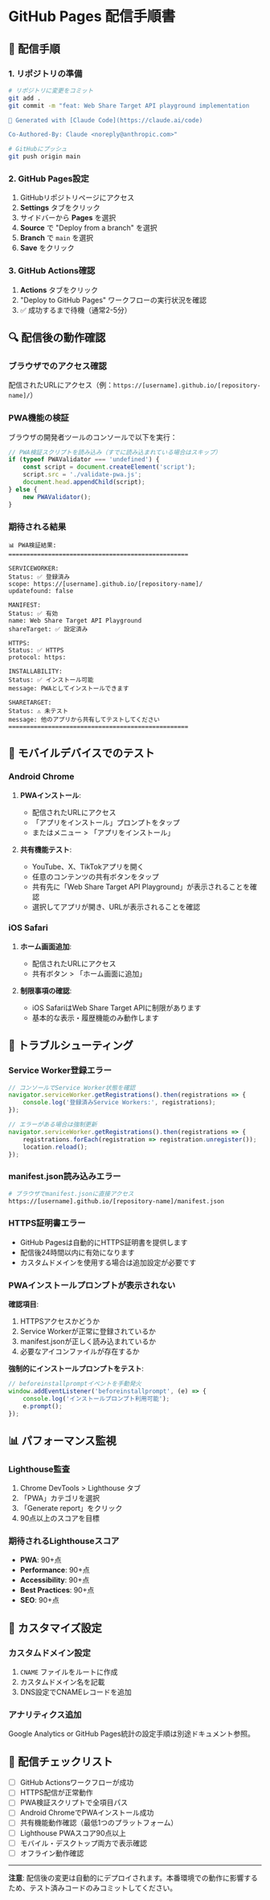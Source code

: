 # GitHub Pages 配信手順書

## 🚀 配信手順

### 1. リポジトリの準備

```bash
# リポジトリに変更をコミット
git add .
git commit -m "feat: Web Share Target API playground implementation

🚀 Generated with [Claude Code](https://claude.ai/code)

Co-Authored-By: Claude <noreply@anthropic.com>"

# GitHubにプッシュ
git push origin main
```

### 2. GitHub Pages設定

1. GitHubリポジトリページにアクセス
2. **Settings** タブをクリック
3. サイドバーから **Pages** を選択
4. **Source** で "Deploy from a branch" を選択
5. **Branch** で `main` を選択
6. **Save** をクリック

### 3. GitHub Actions確認

1. **Actions** タブをクリック
2. "Deploy to GitHub Pages" ワークフローの実行状況を確認
3. ✅ 成功するまで待機（通常2-5分）

## 🔍 配信後の動作確認

### ブラウザでのアクセス確認

配信されたURLにアクセス（例：`https://[username].github.io/[repository-name]/`）

### PWA機能の検証

ブラウザの開発者ツールのコンソールで以下を実行：

```javascript
// PWA検証スクリプトを読み込み（すでに読み込まれている場合はスキップ）
if (typeof PWAValidator === 'undefined') {
    const script = document.createElement('script');
    script.src = './validate-pwa.js';
    document.head.appendChild(script);
} else {
    new PWAValidator();
}
```

### 期待される結果

```
📊 PWA検証結果:
==================================================

SERVICEWORKER:
Status: ✅ 登録済み
scope: https://[username].github.io/[repository-name]/
updatefound: false

MANIFEST:
Status: ✅ 有効
name: Web Share Target API Playground
shareTarget: ✅ 設定済み

HTTPS:
Status: ✅ HTTPS
protocol: https:

INSTALLABILITY:
Status: ✅ インストール可能
message: PWAとしてインストールできます

SHARETARGET:
Status: ⚠️ 未テスト
message: 他のアプリから共有してテストしてください
==================================================
```

## 📱 モバイルデバイスでのテスト

### Android Chrome

1. **PWAインストール**:
   - 配信されたURLにアクセス
   - 「アプリをインストール」プロンプトをタップ
   - またはメニュー > 「アプリをインストール」

2. **共有機能テスト**:
   - YouTube、X、TikTokアプリを開く
   - 任意のコンテンツの共有ボタンをタップ
   - 共有先に「Web Share Target API Playground」が表示されることを確認
   - 選択してアプリが開き、URLが表示されることを確認

### iOS Safari

1. **ホーム画面追加**:
   - 配信されたURLにアクセス
   - 共有ボタン > 「ホーム画面に追加」

2. **制限事項の確認**:
   - iOS SafariはWeb Share Target APIに制限があります
   - 基本的な表示・履歴機能のみ動作します

## 🐛 トラブルシューティング

### Service Worker登録エラー

```javascript
// コンソールでService Worker状態を確認
navigator.serviceWorker.getRegistrations().then(registrations => {
    console.log('登録済みService Workers:', registrations);
});

// エラーがある場合は強制更新
navigator.serviceWorker.getRegistrations().then(registrations => {
    registrations.forEach(registration => registration.unregister());
    location.reload();
});
```

### manifest.json読み込みエラー

```bash
# ブラウザでmanifest.jsonに直接アクセス
https://[username].github.io/[repository-name]/manifest.json
```

### HTTPS証明書エラー

- GitHub Pagesは自動的にHTTPS証明書を提供します
- 配信後24時間以内に有効になります
- カスタムドメインを使用する場合は追加設定が必要です

### PWAインストールプロンプトが表示されない

**確認項目**:
1. HTTPSアクセスかどうか
2. Service Workerが正常に登録されているか
3. manifest.jsonが正しく読み込まれているか
4. 必要なアイコンファイルが存在するか

**強制的にインストールプロンプトをテスト**:
```javascript
// beforeinstallpromptイベントを手動発火
window.addEventListener('beforeinstallprompt', (e) => {
    console.log('インストールプロンプト利用可能');
    e.prompt();
});
```

## 📊 パフォーマンス監視

### Lighthouse監査

1. Chrome DevTools > Lighthouse タブ
2. 「PWA」カテゴリを選択
3. 「Generate report」をクリック
4. 90点以上のスコアを目標

### 期待されるLighthouseスコア

- **PWA**: 90+点
- **Performance**: 90+点
- **Accessibility**: 90+点
- **Best Practices**: 90+点
- **SEO**: 90+点

## 🔧 カスタマイズ設定

### カスタムドメイン設定

1. `CNAME` ファイルをルートに作成
2. カスタムドメイン名を記載
3. DNS設定でCNAMEレコードを追加

### アナリティクス追加

Google Analytics or GitHub Pages統計の設定手順は別途ドキュメント参照。

## 📝 配信チェックリスト

- [ ] GitHub Actionsワークフローが成功
- [ ] HTTPS配信が正常動作
- [ ] PWA検証スクリプトで全項目パス
- [ ] Android ChromeでPWAインストール成功
- [ ] 共有機能動作確認（最低1つのプラットフォーム）
- [ ] Lighthouse PWAスコア90点以上
- [ ] モバイル・デスクトップ両方で表示確認
- [ ] オフライン動作確認

---

**注意**: 配信後の変更は自動的にデプロイされます。本番環境での動作に影響するため、テスト済みコードのみコミットしてください。